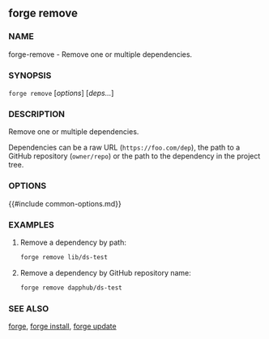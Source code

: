 ## forge remove

### NAME

forge-remove - Remove one or multiple dependencies.

### SYNOPSIS

``forge remove`` [*options*] [*deps...*]

### DESCRIPTION

Remove one or multiple dependencies.

Dependencies can be a raw URL (`https://foo.com/dep`), the path to a GitHub repository (`owner/repo`) or the path to the dependency in the project tree.

### OPTIONS

{{#include common-options.md}}

### EXAMPLES

1. Remove a dependency by path:
    ```sh
    forge remove lib/ds-test
    ```

2. Remove a dependency by GitHub repository name:
    ```sh
    forge remove dapphub/ds-test
    ```

### SEE ALSO

[forge](./forge.md), [forge install](./forge-install.md), [forge update](./forge-update.md)
